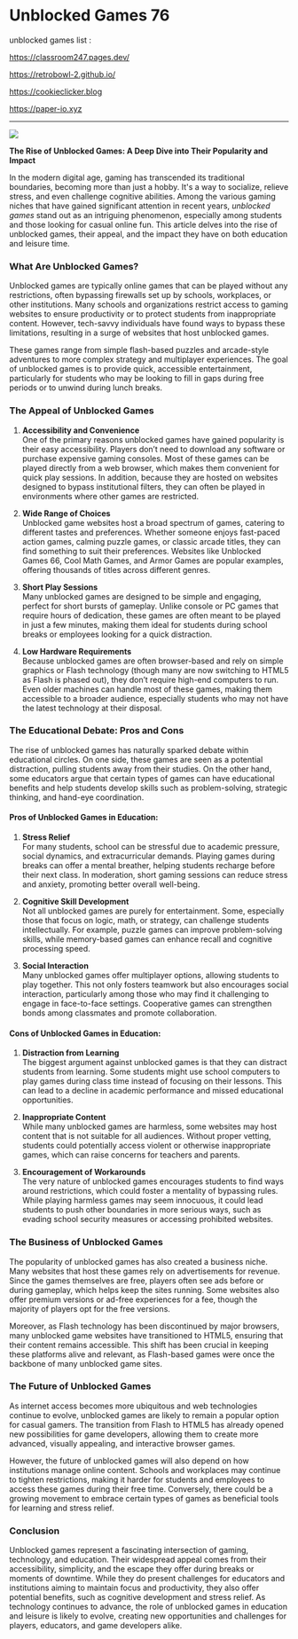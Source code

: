 # Unblocked Games 76
unblocked games list :

https://classroom247.pages.dev/

https://retrobowl-2.github.io/

https://cookieclicker.blog

https://paper-io.xyz
<hr>

<img src="https://retrobowl-2.github.io/images/footer/footer-desktop.png" />

**The Rise of Unblocked Games: A Deep Dive into Their Popularity and Impact**

In the modern digital age, gaming has transcended its traditional boundaries, becoming more than just a hobby. It's a way to socialize, relieve stress, and even challenge cognitive abilities. Among the various gaming niches that have gained significant attention in recent years, *unblocked games* stand out as an intriguing phenomenon, especially among students and those looking for casual online fun. This article delves into the rise of unblocked games, their appeal, and the impact they have on both education and leisure time.

### What Are Unblocked Games?

Unblocked games are typically online games that can be played without any restrictions, often bypassing firewalls set up by schools, workplaces, or other institutions. Many schools and organizations restrict access to gaming websites to ensure productivity or to protect students from inappropriate content. However, tech-savvy individuals have found ways to bypass these limitations, resulting in a surge of websites that host unblocked games.

These games range from simple flash-based puzzles and arcade-style adventures to more complex strategy and multiplayer experiences. The goal of unblocked games is to provide quick, accessible entertainment, particularly for students who may be looking to fill in gaps during free periods or to unwind during lunch breaks.

### The Appeal of Unblocked Games

1. **Accessibility and Convenience**  
   One of the primary reasons unblocked games have gained popularity is their easy accessibility. Players don’t need to download any software or purchase expensive gaming consoles. Most of these games can be played directly from a web browser, which makes them convenient for quick play sessions. In addition, because they are hosted on websites designed to bypass institutional filters, they can often be played in environments where other games are restricted.

2. **Wide Range of Choices**  
   Unblocked game websites host a broad spectrum of games, catering to different tastes and preferences. Whether someone enjoys fast-paced action games, calming puzzle games, or classic arcade titles, they can find something to suit their preferences. Websites like Unblocked Games 66, Cool Math Games, and Armor Games are popular examples, offering thousands of titles across different genres. 

3. **Short Play Sessions**  
   Many unblocked games are designed to be simple and engaging, perfect for short bursts of gameplay. Unlike console or PC games that require hours of dedication, these games are often meant to be played in just a few minutes, making them ideal for students during school breaks or employees looking for a quick distraction.

4. **Low Hardware Requirements**  
   Because unblocked games are often browser-based and rely on simple graphics or Flash technology (though many are now switching to HTML5 as Flash is phased out), they don’t require high-end computers to run. Even older machines can handle most of these games, making them accessible to a broader audience, especially students who may not have the latest technology at their disposal.

### The Educational Debate: Pros and Cons

The rise of unblocked games has naturally sparked debate within educational circles. On one side, these games are seen as a potential distraction, pulling students away from their studies. On the other hand, some educators argue that certain types of games can have educational benefits and help students develop skills such as problem-solving, strategic thinking, and hand-eye coordination.

#### Pros of Unblocked Games in Education:

1. **Stress Relief**  
   For many students, school can be stressful due to academic pressure, social dynamics, and extracurricular demands. Playing games during breaks can offer a mental breather, helping students recharge before their next class. In moderation, short gaming sessions can reduce stress and anxiety, promoting better overall well-being.

2. **Cognitive Skill Development**  
   Not all unblocked games are purely for entertainment. Some, especially those that focus on logic, math, or strategy, can challenge students intellectually. For example, puzzle games can improve problem-solving skills, while memory-based games can enhance recall and cognitive processing speed.

3. **Social Interaction**  
   Many unblocked games offer multiplayer options, allowing students to play together. This not only fosters teamwork but also encourages social interaction, particularly among those who may find it challenging to engage in face-to-face settings. Cooperative games can strengthen bonds among classmates and promote collaboration.

#### Cons of Unblocked Games in Education:

1. **Distraction from Learning**  
   The biggest argument against unblocked games is that they can distract students from learning. Some students might use school computers to play games during class time instead of focusing on their lessons. This can lead to a decline in academic performance and missed educational opportunities.

2. **Inappropriate Content**  
   While many unblocked games are harmless, some websites may host content that is not suitable for all audiences. Without proper vetting, students could potentially access violent or otherwise inappropriate games, which can raise concerns for teachers and parents.

3. **Encouragement of Workarounds**  
   The very nature of unblocked games encourages students to find ways around restrictions, which could foster a mentality of bypassing rules. While playing harmless games may seem innocuous, it could lead students to push other boundaries in more serious ways, such as evading school security measures or accessing prohibited websites.

### The Business of Unblocked Games

The popularity of unblocked games has also created a business niche. Many websites that host these games rely on advertisements for revenue. Since the games themselves are free, players often see ads before or during gameplay, which helps keep the sites running. Some websites also offer premium versions or ad-free experiences for a fee, though the majority of players opt for the free versions.

Moreover, as Flash technology has been discontinued by major browsers, many unblocked game websites have transitioned to HTML5, ensuring that their content remains accessible. This shift has been crucial in keeping these platforms alive and relevant, as Flash-based games were once the backbone of many unblocked game sites.

### The Future of Unblocked Games

As internet access becomes more ubiquitous and web technologies continue to evolve, unblocked games are likely to remain a popular option for casual gamers. The transition from Flash to HTML5 has already opened new possibilities for game developers, allowing them to create more advanced, visually appealing, and interactive browser games.

However, the future of unblocked games will also depend on how institutions manage online content. Schools and workplaces may continue to tighten restrictions, making it harder for students and employees to access these games during their free time. Conversely, there could be a growing movement to embrace certain types of games as beneficial tools for learning and stress relief.

### Conclusion

Unblocked games represent a fascinating intersection of gaming, technology, and education. Their widespread appeal comes from their accessibility, simplicity, and the escape they offer during breaks or moments of downtime. While they do present challenges for educators and institutions aiming to maintain focus and productivity, they also offer potential benefits, such as cognitive development and stress relief. As technology continues to advance, the role of unblocked games in education and leisure is likely to evolve, creating new opportunities and challenges for players, educators, and game developers alike.
